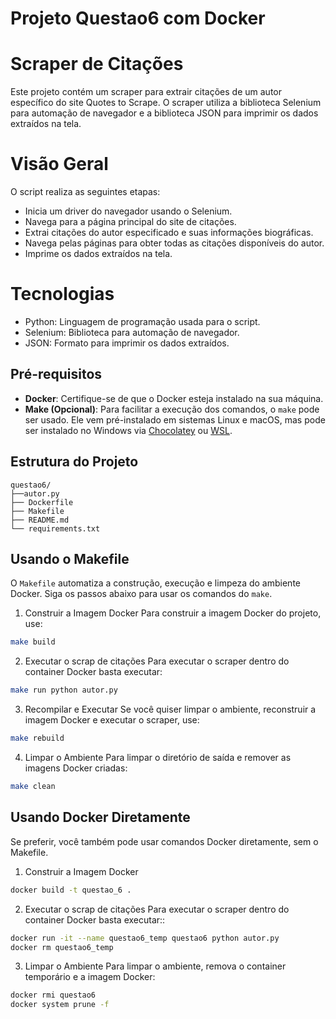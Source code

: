 # Projeto Questao6 com Docker

# Scraper de Citações
Este projeto contém um scraper para extrair citações de um autor específico do site Quotes to Scrape. O scraper utiliza a biblioteca Selenium para automação de navegador e a biblioteca JSON para imprimir os dados extraídos na tela.

# Visão Geral
O script realiza as seguintes etapas:

* Inicia um driver do navegador usando o Selenium.
* Navega para a página principal do site de citações.
* Extrai citações do autor especificado e suas informações biográficas.
* Navega pelas páginas para obter todas as citações disponíveis do autor.
* Imprime os dados extraídos na tela.

# Tecnologias

* Python: Linguagem de programação usada para o script.
* Selenium: Biblioteca para automação de navegador.
* JSON: Formato para imprimir os dados extraídos.

## Pré-requisitos

- **Docker**: Certifique-se de que o Docker esteja instalado na sua máquina.
- **Make (Opcional)**: Para facilitar a execução dos comandos, o `make` pode ser usado. Ele vem pré-instalado em sistemas Linux e macOS, mas pode ser instalado no Windows via [Chocolatey](https://chocolatey.org/install) ou [WSL](https://docs.microsoft.com/pt-br/windows/wsl/install).


## Estrutura do Projeto
```plaintext
questao6/
├──autor.py
├── Dockerfile
├── Makefile
├── README.md
└── requirements.txt
```


## Usando o Makefile
O `Makefile` automatiza a construção, execução e limpeza do ambiente Docker. Siga os passos abaixo para usar os comandos do `make`.

1. Construir a Imagem Docker
Para construir a imagem Docker do projeto, use:

```bash
make build
```

2. Executar o scrap de citações
Para executar o scraper dentro do container Docker basta executar:

```bash
make run python autor.py
```

3. Recompilar e Executar
Se você quiser limpar o ambiente, reconstruir a imagem Docker e executar o scraper, use:

```bash
make rebuild
```

4. Limpar o Ambiente
Para limpar o diretório de saída e remover as imagens Docker criadas:

```bash
make clean
```

## Usando Docker Diretamente
Se preferir, você também pode usar comandos Docker diretamente, sem o Makefile.

1. Construir a Imagem Docker

```bash
docker build -t questao_6 .
```

2. Executar o scrap de citações
Para executar o scraper dentro do container Docker basta executar::

```bash
docker run -it --name questao6_temp questao6 python autor.py
docker rm questao6_temp
```

3. Limpar o Ambiente
Para limpar o ambiente, remova o container temporário e a imagem Docker:

```bash
docker rmi questao6
docker system prune -f
```
